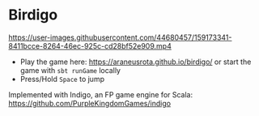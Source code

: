 # Birdigo

https://user-images.githubusercontent.com/44680457/159173341-8411bcce-8264-46ec-925c-cd28bf52e909.mp4

- Play the game here: https://araneusrota.github.io/birdigo/ or start the game with `sbt runGame` locally 
- Press/Hold `Space` to jump 

Implemented with Indigo, an FP game engine for Scala: https://github.com/PurpleKingdomGames/indigo
